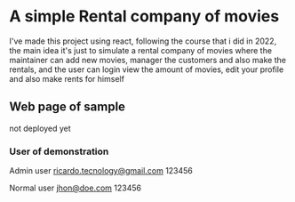 # A simple Rental company of movies

I've made this project using react, following the course that i did in 2022, the main idea it's just to simulate a rental company of movies where the maintainer can add new movies, manager the customers and also make the rentals, and the user can login view the amount of movies, edit your profile and also make rents for himself

## Web page of sample

not deployed yet

### User of demonstration

Admin user
ricardo.tecnology@gmail.com
123456

Normal user
jhon@doe.com
123456
